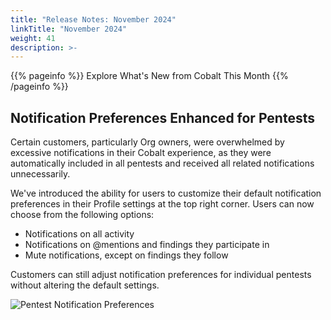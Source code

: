 ```yaml
---
title: "Release Notes: November 2024"
linkTitle: "November 2024"
weight: 41
description: >-
---
```


{{% pageinfo %}} 
Explore What's New from Cobalt This Month
{{% /pageinfo %}}


## Notification Preferences Enhanced for Pentests

Certain customers, particularly Org owners, were overwhelmed by excessive notifications in their Cobalt experience, as they were automatically included in all pentests and received all related notifications unnecessarily.

We've introduced the ability for users to customize their default notification preferences in their Profile settings at the top right corner. Users can now choose from the following options:

- Notifications on all activity
- Notifications on @mentions and findings they participate in
- Mute notifications, except on findings they follow

Customers can still adjust notification preferences for individual pentests without altering the default settings.

![Pentest Notification Preferences](/release-notes/pentest-notifications.png "Pentest Notification Preferences")


